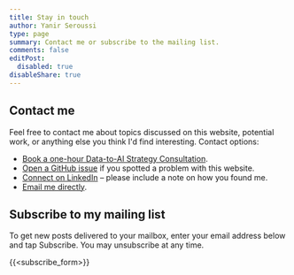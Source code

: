 ```yaml
---
title: Stay in touch
author: Yanir Seroussi
type: page
summary: Contact me or subscribe to the mailing list.
comments: false
editPost:
  disabled: true
disableShare: true
---
```


## Contact me

Feel free to contact me about topics discussed on this website, potential work, or anything else you think I'd find interesting. Contact options:
* [Book a one-hour Data-to-AI Strategy Consultation](https://calendly.com/yanir-seroussi/data-to-ai-strategy-consultation).
* [Open a GitHub issue](https://github.com/yanirs/yanirseroussi.com/issues) if you spotted a problem with this website.
* [Connect on LinkedIn](https://www.linkedin.com/in/yanirseroussi) &ndash; please include a note on how you found me.
* [Email me directly](mailto:contact@yanirseroussi.com).

## Subscribe to my mailing list

To get new posts delivered to your mailbox, enter your email address below and tap Subscribe. You may unsubscribe at any time.

{{<subscribe_form>}}
